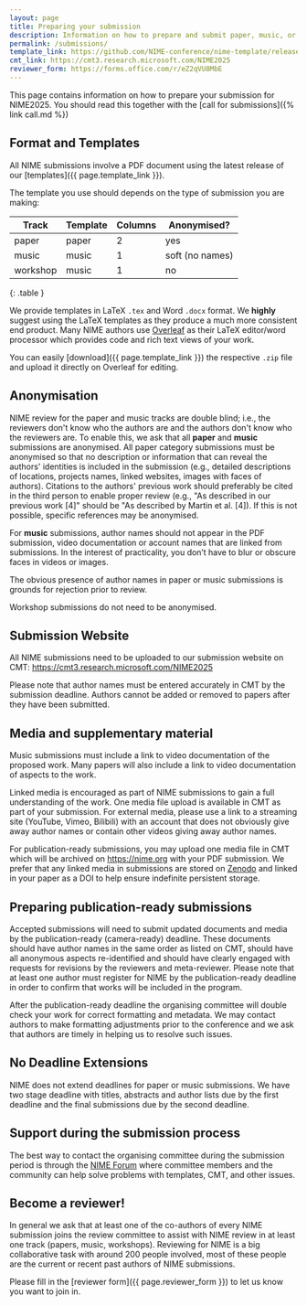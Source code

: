 ```yaml
---
layout: page  
title: Preparing your submission
description: Information on how to prepare and submit paper, music, or workshop submissions for NIME2025.
permalink: /submissions/
template_link: https://github.com/NIME-conference/nime-template/releases/tag/v2024.12.02
cmt_link: https://cmt3.research.microsoft.com/NIME2025
reviewer_form: https://forms.office.com/r/eZ2qVU8MbE
---
```


This page contains information on how to prepare your submission for NIME2025. You should read this together with the [call for submissions]({% link call.md %})

## Format and Templates

All NIME submissions involve a PDF document using the latest release of our [templates]({{ page.template_link }}).

The template you use should depends on the type of submission you are making:

| Track    | Template | Columns | Anonymised?     |
|----------|----------|---------|-----------------|
| paper    | paper    | 2       | yes             |
| music    | music    | 1       | soft (no names) |
| workshop | music    | 1       | no              |
{: .table }

We provide templates in LaTeX `.tex` and Word `.docx` format. We **highly** suggest using the LaTeX templates as they produce a much more consistent end product. Many NIME authors use [Overleaf](https://www.overleaf.com/) as their LaTeX editor/word processor which provides code and rich text views of your work. 

You can easily [download]({{ page.template_link }}) the respective `.zip` file and upload it directly on Overleaf for editing.

## Anonymisation

NIME review for the paper and music tracks are double blind; i.e., the reviewers don't know who the authors are and the authors don't know who the reviewers are. To enable this, we ask that all **paper** and **music** submissions are anonymised. All paper category submissions must be anonymised so that no description or information that can reveal the authors' identities is included in the submission (e.g., detailed descriptions of locations, projects names, linked websites, images with faces of authors). Citations to the authors' previous work should preferably be cited in the third person to enable proper review (e.g., "As described in our previous work \[4\]" should be "As described by Martin et al. \[4\]). If this is not possible, specific references may be anonymised.

For **music** submissions, author names should not appear in the PDF submission, video documentation or account names that are linked from submissions. In the interest of practicality, you don’t have to blur or obscure faces in videos or images.

The obvious presence of author names in paper or music submissions is grounds for rejection prior to review.

Workshop submissions do not need to be anonymised.

## Submission Website

All NIME submissions need to be uploaded to our submission website on CMT: <https://cmt3.research.microsoft.com/NIME2025>

Please note that author names must be entered accurately in CMT by the submission deadline. Authors cannot be added or removed to papers after they have been submitted.

## Media and supplementary material

Music submissions must include a link to video documentation of the proposed work. Many papers will also include a link to video documentation of aspects to the work.

Linked media is encouraged as part of NIME submissions to gain a full understanding of the work. One media file upload is available in CMT as part of your submission. For external media, please use a link to a streaming site (YouTube, Vimeo, Bilibili) with an account that does not obviously give away author names or contain other videos giving away author names.

For publication-ready submissions, you may upload one media file in CMT which will be archived on <https://nime.org> with your PDF submission. We prefer that any linked media in submissions are stored on [Zenodo](https://zenodo.org) and linked in your paper as a DOI to help ensure indefinite persistent storage.

## Preparing publication-ready submissions

Accepted submissions will need to submit updated documents and media by the publication-ready (camera-ready) deadline. These documents should have author names in the same order as listed on CMT, should have all anonymous aspects re-identified and should have clearly engaged with requests for revisions by the reviewers and meta-reviewer. Please note that at least one author must register for NIME by the publication-ready deadline in order to confirm that works will be included in the program.

After the publication-ready deadline the organising committee will double check your work for correct formatting and metadata. We may contact authors to make formatting adjustments prior to the conference and we ask that authors are timely in helping us to resolve such issues.

## No Deadline Extensions

NIME does not extend deadlines for paper or music submissions. We have two stage deadline with titles, abstracts and author lists due by the first deadline and the final submissions due by the second deadline.

## Support during the submission process

The best way to contact the organising committee during the submission period is through the [NIME Forum](https://forum.nime.org) where committee members and the community can help solve problems with templates, CMT, and other issues.

## Become a reviewer!

In general we ask that at least one of the co-authors of every NIME submission joins the review committee to assist with NIME review in at least one track (papers, music, workshops). Reviewing for NIME is a big collaborative task with around 200 people involved, most of these people are the current or recent past authors of NIME submissions.

Please fill in the [reviewer form]({{ page.reviewer_form }}) to let us know you want to join in.